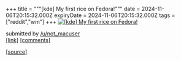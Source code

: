 +++
title = """[kde] My first rice on Fedora!"""
date = 2024-11-06T20:15:32.000Z
expiryDate = 2024-11-06T20:15:32.000Z
tags = ["reddit","wm"]
+++
[![[kde] My first rice on Fedora!](https://preview.redd.it/nvr5j5w2aczd1.png?width=640&crop=smart&auto=webp&s=1e2e227011ed184ce6ef91fb72059d540a319915 "[kde] My first rice on Fedora!")](https://www.reddit.com/r/unixporn/comments/1gl7xdq/kde_my_first_rice_on_fedora/)

submitted by [/u/not\_macuser](https://www.reddit.com/user/not_macuser)  
[\[link\]](https://i.redd.it/nvr5j5w2aczd1.png) [\[comments\]](https://www.reddit.com/r/unixporn/comments/1gl7xdq/kde_my_first_rice_on_fedora/)

[[source]](https://www.reddit.com/r/unixporn/comments/1gl7xdq/kde_my_first_rice_on_fedora/)
